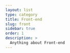 ```yaml
---
layout: list
type: category
title: Front-end
slug: front
sidebar: true
order: 1
description: >
  Anything about Front-end
---
```

